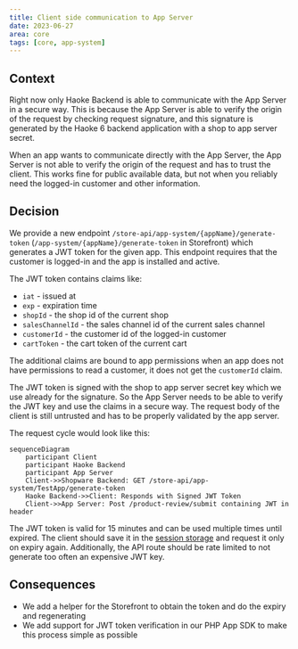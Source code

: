 ```yaml
---
title: Client side communication to App Server
date: 2023-06-27
area: core
tags: [core, app-system]
---
```


## Context

Right now only Haoke Backend is able to communicate with the App Server in a secure way.
This is because the App Server is able to verify the origin of the request by checking request signature, 
and this signature is generated by the Haoke 6 backend application with a shop to app server secret.

When an app wants to communicate directly with the App Server,
the App Server is not able to verify the origin of the request and has to trust the client.
This works fine for public available data, but not when you reliably need the logged-in customer and other information.


## Decision

We provide a new endpoint `/store-api/app-system/{appName}/generate-token` (`/app-system/{appName}/generate-token` in Storefront) which generates a JWT token for the given app.
This endpoint requires that the customer is logged-in and the app is installed and active. 

The JWT token contains claims like:
- `iat` - issued at
- `exp` - expiration time
- `shopId` - the shop id of the current shop
- `salesChannelId` - the sales channel id of the current sales channel
- `customerId` - the customer id of the logged-in customer
- `cartToken` - the cart token of the current cart

The additional claims are bound to app permissions when an app does not have permissions to read a customer,
it does not get the `customerId` claim.

The JWT token is signed with the shop to app server secret key which we use already for the signature.
So the App Server needs to be able to verify the JWT key and use the claims in a secure way.
The request body of the client is still untrusted and has to be properly validated by the app server.

The request cycle would look like this:

```mermaid
sequenceDiagram
    participant Client
    participant Haoke Backend
    participant App Server
    Client->>Shopware Backend: GET /store-api/app-system/TestApp/generate-token
    Haoke Backend->>Client: Responds with Signed JWT Token
    Client->>App Server: Post /product-review/submit containing JWT in header
```

The JWT token is valid for 15 minutes and can be used multiple times until expired.
The client should save it in the [session storage](https://developer.mozilla.org/en-US/docs/Web/API/Window/sessionStorage)
and request it only on expiry again.
Additionally, the API route should be rate limited to not generate too often an expensive JWT key.

## Consequences

- We add a helper for the Storefront to obtain the token and do the expiry and regenerating 
- We add support for JWT token verification in our PHP App SDK to make this process simple as possible

